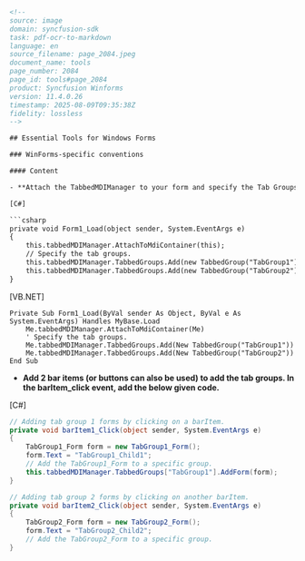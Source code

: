 ```html
<!--
source: image
domain: syncfusion-sdk
task: pdf-ocr-to-markdown
language: en
source_filename: page_2084.jpeg
document_name: tools
page_number: 2084
page_id: tools#page_2084
product: Syncfusion Winforms
version: 11.4.0.26
timestamp: 2025-08-09T09:35:38Z
fidelity: lossless
-->

## Essential Tools for Windows Forms

### WinForms-specific conventions

#### Content

- **Attach the TabbedMDIManager to your form and specify the Tab Groups.**

[C#]

```csharp
private void Form1_Load(object sender, System.EventArgs e)
{
    this.tabbedMDIManager.AttachToMdiContainer(this);
    // Specify the tab groups.
    this.tabbedMDIManager.TabbedGroups.Add(new TabbedGroup("TabGroup1"));
    this.tabbedMDIManager.TabbedGroups.Add(new TabbedGroup("TabGroup2"));
}
```

[VB.NET]

```vbnet
Private Sub Form1_Load(ByVal sender As Object, ByVal e As System.EventArgs) Handles MyBase.Load
    Me.tabbedMDIManager.AttachToMdiContainer(Me)
    ' Specify the tab groups.
    Me.tabbedMDIManager.TabbedGroups.Add(New TabbedGroup("TabGroup1"))
    Me.tabbedMDIManager.TabbedGroups.Add(New TabbedGroup("TabGroup2"))
End Sub
```

- **Add 2 bar items (or buttons can also be used) to add the tab groups. In the barItem_click event, add the below given code.**

[C#]

```csharp
// Adding tab group 1 forms by clicking on a barItem.
private void barItem1_Click(object sender, System.EventArgs e)
{
    TabGroup1_Form form = new TabGroup1_Form();
    form.Text = "TabGroup1_Child1";
    // Add the TabGroup1_Form to a specific group.
    this.tabbedMDIManager.TabbedGroups["TabGroup1"].AddForm(form);
}

// Adding tab group 2 forms by clicking on another barItem.
private void barItem2_Click(object sender, System.EventArgs e)
{
    TabGroup2_Form form = new TabGroup2_Form();
    form.Text = "TabGroup2_Child2";
    // Add the TabGroup2_Form to a specific group.
}
```

<!-- tags: [product: Syncfusion Winforms, module: Windows Forms, control: TabbedMDIManager, api: AttachToMdiContainer, TabbedGroups] -->
```